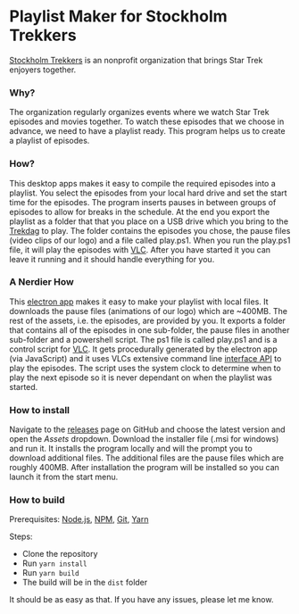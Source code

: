 # Playlist Maker for Stockholm Trekkers
[Stockholm Trekkers](https://www.stockholmtrekkers.se/stockholm-trekkers-english/) is an nonprofit organization that brings Star Trek enjoyers together.

### Why?
The organization regularly organizes events where we watch Star Trek episodes and movies together. To watch these episodes that we choose in advance, we need to have a playlist ready. This program helps us to create a playlist of episodes.

### How?
This desktop apps makes it easy to compile the required episodes into a playlist. You select the episodes from your local hard drive and set the start time for the episodes. The program inserts pauses in between groups of episodes to allow for breaks in the schedule. At the end you export the playlist as a folder that that you place on a USB drive which you bring to the [Trekdag](https://www.stockholmtrekkers.se/trekdagar/) to play. The folder contains the episodes you chose, the pause files (video clips of our logo) and a file called play.ps1. When you run the play.ps1 file, it will play the episodes with [VLC](https://www.videolan.org/vlc/). After you have started it you can leave it running and it should handle everything for you.

### A Nerdier How
This [electron app](https://www.electronjs.org/) makes it easy to make your playlist with local files. It downloads the pause files (animations of our logo) which are ~400MB. The rest of the assets, i.e. the episodes, are provided by you. It exports a folder that contains all of the episodes in one sub-folder, the pause files in another sub-folder and a powershell script. The ps1 file is called play.ps1 and is a control script for [VLC](https://www.videolan.org/vlc/). It gets procedurally generated by the electron app (via JavaScript) and it uses VLCs extensive command line [interface API](https://wiki.videolan.org/VLC_command-line_help/) to play the episodes. The script uses the system clock to determine when to play the next episode so it is never dependant on when the playlist was started.

### How to install
Navigate to the [releases](https://github.com/viggoStrom/Stockholm-Trekkers-Playlist-Maker/releases) page on GitHub and choose the latest version and open the *Assets* dropdown. Download the installer file (.msi for windows) and run it. It installs the program locally and will the prompt you to download additional files. The additional files are the pause files which are roughly 400MB. After installation the program will be installed so you can launch it from the start menu.

### How to build
Prerequisites:
[Node.js](https://nodejs.org/en/),
[NPM](https://www.npmjs.com/),
[Git](https://git-scm.com/),
[Yarn](https://yarnpkg.com/)

Steps:
* Clone the repository
* Run `yarn install`
* Run `yarn build`
* The build will be in the `dist` folder

It should be as easy as that. If you have any issues, please let me know.